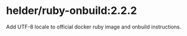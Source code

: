 # helder/ruby-onbuild:2.2.2

Add UTF-8 locale to official docker ruby image and onbuild instructions.
